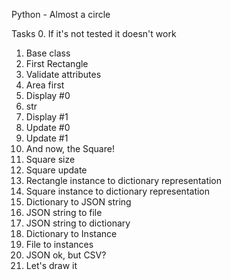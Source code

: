 Python - Almost a circle

Tasks
0. If it's not tested it doesn't work
1. Base class
2. First Rectangle
3. Validate attributes
4. Area first
5. Display #0
6. str
7. Display #1
8. Update #0
9. Update #1
10. And now, the Square!
11. Square size
12. Square update
13. Rectangle instance to dictionary representation
14. Square instance to dictionary representation
15. Dictionary to JSON string
16. JSON string to file
17. JSON string to dictionary
18. Dictionary to Instance
19. File to instances
20. JSON ok, but CSV?
21. Let's draw it
